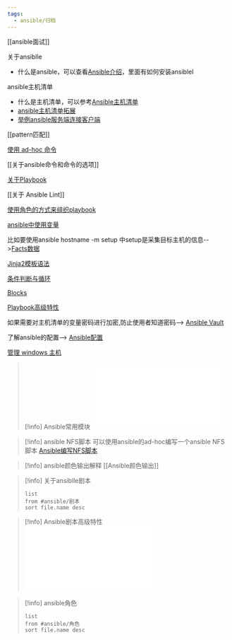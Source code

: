 ```yaml
---
tags:
  - ansible/归档
---
```

[[ansible面试]]

关于ansiblle
- 什么是ansible，可以查看[Ansible介绍](Ansible介绍.md)，里面有如何安装ansiblel

ansible主机清单
- 什么是主机清单，可以参考[Ansible主机清单](Ansible主机清单.md)
- [ansible主机清单拓展](ansible主机清单拓展.md)
- [举例ansible服务端连接客户端](../ssh/举例ansible服务端连接客户端.md)


[[pattern匹配]]

[使用 ad-hoc 命令](使用%20ad-hoc%20命令.md)

[[关于ansible命令和命令的选项]]

[关于Playbook](关于Playbook.md)

[[关于 Ansible Lint]]

[使用角色的方式来组织playbook](使用角色的方式来组织playbook.md)

[ansible中使用变量](ansible中使用变量.md)

比如要使用ansible hostname -m setup 中setup是采集目标主机的信息-- >[Facts数据](Facts数据.md)

[Jinja2模板语法](Jinja2模板语法.md)

[条件判断与循环](条件判断与循环.md)

[Blocks](Blocks.md)

[Playbook高级特性](Playbook高级特性.md)

如果需要对主机清单的变量密码进行加密,防止使用者知道密码--> [Ansible Vault](Ansible%20Vault.md)

了解ansible的配置--> [Ansible配置](Ansible配置.md)

[管理 windows 主机](管理%20windows%20主机.md)

> [!info] Ansible常用模块
![Ansible常用模块](Ansible常用模块.md)

>[!info] ansible NFS脚本
可以使用ansible的ad-hoc编写一个ansible NFS脚本
[Ansible编写NFS脚本](Ansible编写NFS脚本.md)

>[!info] ansible颜色输出解释
 [[Ansible颜色输出]]

> [!info] 关于ansiblle剧本
> ```dataview
> list 
> from #ansible/剧本 
> sort file.name desc
> ```

>[!info] Ansible剧本高级特性
![Ansible剧本高级特性](Ansible剧本高级特性.md)

>[!info] ansible角色
> ```dataview
> list 
> from #ansible/角色 
> sort file.name desc
> ```

